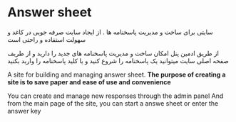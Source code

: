 # Answer sheet
سایتی برای ساخت و مدیریت پاسخنامه ها .
از ایجاد سایت صرفه جویی در کاغد و سهولت استفاده و راحتی است

از طریق ادمین پنل امکان ساخت و مدیریت پاسخنامه های جدید را دارید
و از طریف صفحه اصلی سایت میتوانید یک پاسخنامه را شروع کنید و یا کلید پاسخنامه را وارید بکنید 

A site for building and managing answer sheet.
**The purpose of creating a site is to save paper and ease of use and convenience**

You can create and manage new responses through the admin panel
And from the main page of the site, you can start a answe sheet or enter the answer key
